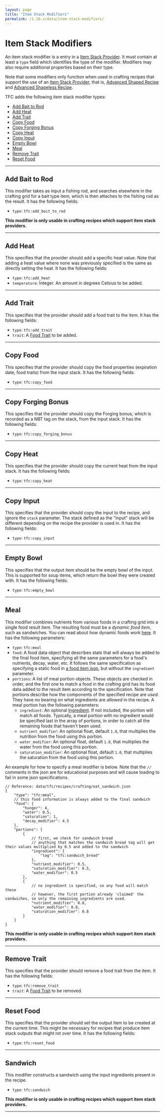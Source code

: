 ```yaml
---
layout: page
title: "Item Stack Modifiers"
permalink: /1.18.x/data/item-stack-modifiers/
---
```


# Item Stack Modifiers

An item stack modifier is a entry in a [Item Stack Provider](../common-types/#item-stack-providers). It must contain at least a `type` field which identifies the type of the modifier. Modifiers may also require additional properties based on their type.

Note that some modifiers only function when used in crafting recipes that support the use of an [Item Stack Provider](../common-types/#item-stack-providers), that is, [Advanced Shaped Recipe](../../data/crafting/#advanced-shaped-crafting) and [Advanced Shapeless Recipe](../../data/crafting/#advanced-shapeless-crafting).

TFC adds the following item stack modifier types:

<!--linky_begin_sort_alphabetical-->

- [Add Bait to Rod](#add-bait-to-rod)
- [Add Heat](#add-heat)
- [Add Trait](#add-trait)
- [Copy Food](#copy-food)
- [Copy Forging Bonus](#copy-forging-bonus)
- [Copy Heat](#copy-heat)
- [Copy Input](#copy-input)
- [Empty Bowl](#empty-bowl)
- [Meal](#meal)
- [Remove Trait](#remove-trait)
- [Reset Food](#reset-food)

<!--linky_end_sort_alphabetical-->

<hr>

## Add Bait to Rod

This modifier takes as input a fishing rod, and searches elsewhere in the crafting grid for a bait type item, which is then attaches to the fishing rod as the result. It has the following fields:

- `type`: `tfc:add_bait_to_rod`

**This modifier is only usable in crafting recipes which support item stack providers.**

<hr>

## Add Heat

This specifies that the provider should add a specific heat value. Note that adding a heat value where none was previously specified is the same as directly setting the heat. It has the following fields:

- `type`: `tfc:add_heat`
- `temperature`: Integer. An amount in degrees Celsius to be added.

<hr>

## Add Trait

This specifies that the provider should add a food trait to the item. It has the following fields:

- `type`: `tfc:add_trait`
- `trait`: A [Food Trait](../common-types/#food-traits) to be added.

<hr>

## Copy Food

This specifies that the provider should copy the food properties (expiration date, food traits) from the input stack. It has the following fields:

- `type`: `tfc:copy_food`

<hr>

## Copy Forging Bonus

This specifies that the provider should copy the Forging bonus, which is recorded as a NBT tag on the stack, from the input stack. It has the following fields:

- `type`: `tfc:copy_forging_bonus`

<hr>

## Copy Heat

This specifies that the provider should copy the current heat from the input stack. It has the following fields:

- `type`: `tfc:copy_heat`

<hr>

## Copy Input

This specifies that the provider should copy the input to the recipe, and ignore the `stack` parameter. The stack defined as the "input" stack will be different depending on the recipe the provider is used in. It has the following fields:

- `type`: `tfc:copy_input`

<hr>

## Empty Bowl

This specifies that the output item should be the empty bowl of the input. This is supported for soup items, which return the bowl they were created with. It has the following fields:

- `type`: `tfc:empty_bowl`

<hr>

## Meal

This modifier combines nutrients from various foods in a crafting grid into a single food result item. The resulting food must be a *dynamic food item*, such as sandwiches. You can read about how dynamic foods work [here](../custom/#food-items). It has the following parameters:

- `type`: `tfc:meal`
- `food`: A food data object that describes stats that will always be added to the final food item, specifying all the same parameters for a food's nutrients, decay, water, etc. It follows the same specification as specifying a static food in [a food item json](../custom/#food-items), but without the `ingredient` parameter.
- `portions`: A list of meal portion objects. These objects are checked in order, and the first one to match a food in the crafting grid has its food data added to the result item according to the specification. Note that portions describe how the components of the specified recipe are *used*. They have no bearing on what ingredients are *allowed* in the recipe. A meal portion has the following parameters:
    - `ingredient`: An optional [Ingredient](../ingredients/). If not included, the portion will match all foods. Typically, a meal portion with no ingredient would be specified last in the array of portions, in order to catch all the remaining foods that haven't been used.
    - `nutrient_modifier`: An optional float, default `1.0`, that multiplies the nutrition from the food using this portion.
    - `water_modifier`: An optional float, default `1.0`, that multiplies the water from the food using this portion.
    - `saturation_modifier`: An optional float, default `1.0`, that multiplies the saturation from the food using this portion.

An example for how to specify a meal modifier is below. Note that the `//` comments in the json are for educational purposes and will cause loading to fail in some json specifications.
```jsonc
// Reference: data/tfc/recipes/crafting/oat_sandwich.json
{
    "type": "tfc:meal",
    // this food information is always added to the final sandwich
    "food": {
        "hunger": 4,
        "water": 0.5,
        "saturation": 1,
        "decay_modifier": 4.5
    },
    "portions": [
        {
            // first, we check for sandwich bread
            // anything that matches the sandwich bread tag will get their values multiplied by 0.5 and added to the sandwich
            "ingredient": {
                "tag": "tfc:sandwich_bread"
            },
            "nutrient_modifier": 0.5,
            "saturation_modifier": 0.5,
            "water_modifier": 0.5
        },
        {
            // no ingredient is specified, so any food will match these
            // however, the first portion already 'claimed' the sandwiches, so only the remaining ingredients are used.
            "nutrient_modifier": 0.8,
            "water_modifier": 0.8,
            "saturation_modifier": 0.8
        }
    ]
}
```

**This modifier is only usable in crafting recipes which support item stack providers.**

<hr>

## Remove Trait

This specifies that the provider should remove a food trait from the item. It has the following fields:

- `type`: `tfc:remove_trait`
- `trait`: A [Food Trait](../common-types/#food-traits) to be removed.

<hr>

## Reset Food

This specifies that the provider should set the output item to be created at the current time. This might be necessary for recipes that produce item stack outputs that might rot over time. It has the following fields:

- `type`: `tfc:reset_food`

<hr>

## Sandwich

This modifier constructs a sandwich using the input ingredients present in the recipe.

- `type`: `tfc:sandwich`

**This modifier is only usable in crafting recipes which support item stack providers.**

<hr>
